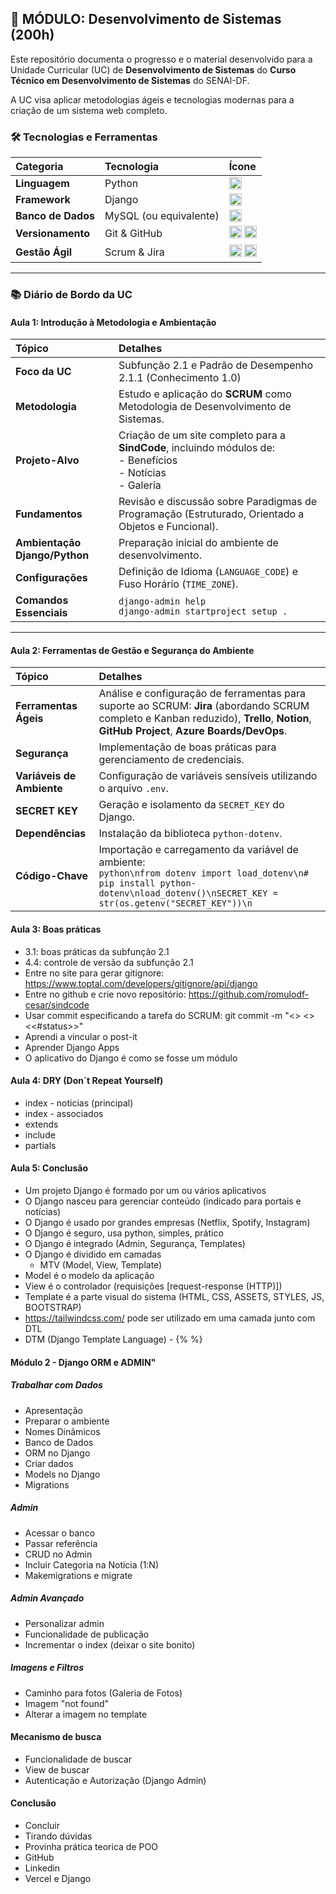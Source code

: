 ## 🚀 MÓDULO: Desenvolvimento de Sistemas (200h)

Este repositório documenta o progresso e o material desenvolvido para a Unidade Curricular (UC) de **Desenvolvimento de Sistemas** do **Curso Técnico em Desenvolvimento de Sistemas** do SENAI-DF.

A UC visa aplicar metodologias ágeis e tecnologias modernas para a criação de um sistema web completo.

### 🛠️ Tecnologias e Ferramentas

| Categoria | Tecnologia | Ícone |
| :--- | :--- | :--- |
| **Linguagem** | Python | <img src="https://img.shields.io/badge/Python-3776AB?style=flat-square&logo=python&logoColor=white" alt="Python" height="20"/> |
| **Framework** | Django | <img src="https://img.shields.io/badge/Django-092E20?style=flat-square&logo=django&logoColor=white" alt="Django" height="20"/> |
| **Banco de Dados** | MySQL (ou equivalente) | <img src="https://img.shields.io/badge/MySQL-4479A1?style=flat-square&logo=mysql&logoColor=white" alt="MySQL" height="20"/> |
| **Versionamento** | Git & GitHub | <img src="https://img.shields.io/badge/Git-F05032?style=flat-square&logo=git&logoColor=white" alt="Git" height="20"/> <img src="https://img.shields.io/badge/GitHub-100000?style=flat-square&logo=github&logoColor=white" alt="GitHub" height="20"/> |
| **Gestão Ágil** | Scrum & Jira | <img src="https://img.shields.io/badge/Scrum-004A7F?style=flat-square&logo=scrumalliance&logoColor=white" alt="Scrum" height="20"/> <img src="https://img.shields.io/badge/Jira-0052CC?style=flat-square&logo=jira&logoColor=white" alt="Jira" height="20"/> |

---

### 📚 Diário de Bordo da UC

#### **Aula 1: Introdução à Metodologia e Ambientação**

| Tópico | Detalhes |
| :--- | :--- |
| **Foco da UC** | Subfunção 2.1 e Padrão de Desempenho 2.1.1 (Conhecimento 1.0) |
| **Metodologia** | Estudo e aplicação do **SCRUM** como Metodologia de Desenvolvimento de Sistemas. |
| **Projeto-Alvo** | Criação de um site completo para a **SindCode**, incluindo módulos de: <br> - Benefícios <br> - Notícias <br> - Galeria |
| **Fundamentos** | Revisão e discussão sobre Paradigmas de Programação (Estruturado, Orientado a Objetos e Funcional). |
| **Ambientação Django/Python** | Preparação inicial do ambiente de desenvolvimento. |
| **Configurações** | Definição de Idioma (`LANGUAGE_CODE`) e Fuso Horário (`TIME_ZONE`). |
| **Comandos Essenciais** | `django-admin help` <br> `django-admin startproject setup .` |

---

#### **Aula 2: Ferramentas de Gestão e Segurança do Ambiente**

| Tópico | Detalhes |
| :--- | :--- |
| **Ferramentas Ágeis** | Análise e configuração de ferramentas para suporte ao SCRUM: **Jira** (abordando SCRUM completo e Kanban reduzido), **Trello**, **Notion**, **GitHub Project**, **Azure Boards/DevOps**. |
| **Segurança** | Implementação de boas práticas para gerenciamento de credenciais. |
| **Variáveis de Ambiente** | Configuração de variáveis sensíveis utilizando o arquivo `.env`. |
| **SECRET KEY** | Geração e isolamento da `SECRET_KEY` do Django. |
| **Dependências** | Instalação da biblioteca `python-dotenv`. |
| **Código-Chave** | Importação e carregamento da variável de ambiente: <br>```python\nfrom dotenv import load_dotenv\n# pip install python-dotenv\nload_dotenv()\nSECRET_KEY = str(os.getenv("SECRET_KEY"))\n``` |



#### **Aula 3: Boas práticas**

- 3.1: boas práticas  da subfunção 2.1
- 4.4: controle de versão da subfunção 2.1
- Entre no site para gerar gitignore: https://www.toptal.com/developers/gitignore/api/django
- Entre no github e crie novo repositório: https://github.com/romulodf-cesar/sindcode
- Usar commit especificando a tarefa do SCRUM: git commit -m "<<codigo-task>> <<mensagem>> <<#status>>"
- Aprendi a vincular o post-it
- Aprender Django Apps
- O aplicativo do Django é como se fosse um módulo

#### **Aula 4: DRY (Don´t Repeat Yourself)**

- index - noticias (principal)
- index - associados
- extends
- include
- partials

#### **Aula 5: Conclusão**

- Um projeto Django é formado por um ou vários aplicativos
- O Django nasceu para gerenciar conteúdo (indicado para portais e notícias) 
- O Django é usado por grandes empresas (Netflix, Spotify, Instagram)
- O Django é seguro, usa python, simples, prático
- O Django é integrado (Admin, Segurança, Templates)
- O Django é dividido em camadas
  - MTV (Model, View, Template) 
- Model é o modelo da aplicação
- View é o controlador (requisições [request-response (HTTP)])
- Template é a parte visual do sistema (HTML, CSS, ASSETS, STYLES, JS, BOOTSTRAP)
- https://tailwindcss.com/ pode ser utilizado em uma camada junto com DTL
- DTM (Django Template Language) - {%    %}

#### **Módulo 2 -  Django ORM e ADMIN"**

##### **Trabalhar com Dados**
- Apresentação
- Preparar o ambiente
- Nomes Dinâmicos
- Banco de Dados
- ORM no Django
- Criar dados
- Models no Django
- Migrations

##### **Admin**
- Acessar o banco
- Passar referência
- CRUD no Admin
- Incluir Categoria na Noticia (1:N)
- Makemigrations e migrate

##### **Admin Avançado**

- Personalizar admin
- Funcionalidade de publicação
- Incrementar o index (deixar o site bonito)

##### **Imagens e Filtros**

- Caminho para fotos (Galeria de Fotos)
- Imagem "not found"
- Alterar a imagem no template

#### **Mecanismo de busca**

- Funcionalidade de buscar
- View de buscar
- Autenticação e Autorização (Django Admin)

#### **Conclusão**

- Concluir
- Tirando dúvidas
- Provinha prática teorica de POO
- GitHub
- Linkedin
- Vercel e Django